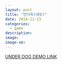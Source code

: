 ```yaml
---
layout: post
title: "언더독(데모)"
date: 2018-11-23
categories:
  - game
description:
image:
image-sm:
---
```

<a href="/tud4.zip">UNDER DOG DEMO LINK </a> <br>
